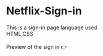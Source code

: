 # Netflix-Sign-in
 This is a sign-in page language used 
 <br>HTML,CSS<br>
 <br>Preview of the sign in 👉<br>
 
